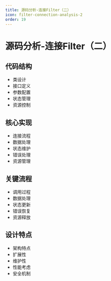 ```yaml
---
title: 源码分析-连接Filter（二）
icon: filter-connection-analysis-2
order: 19
---
```


# 源码分析-连接Filter（二）

## 代码结构
- 类设计
- 接口定义
- 参数配置
- 状态管理
- 资源控制

## 核心实现
- 连接流程
- 数据处理
- 状态维护
- 错误处理
- 资源管理

## 关键流程
- 调用过程
- 数据处理
- 状态更新
- 错误恢复
- 资源释放

## 设计特点
- 架构特点
- 扩展性
- 维护性
- 性能考虑
- 安全机制
